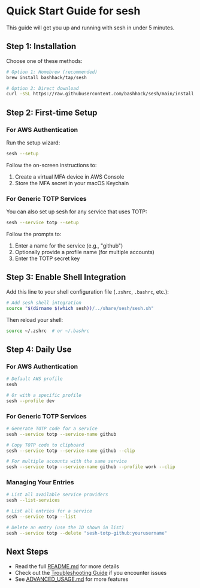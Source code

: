 # Quick Start Guide for sesh

This guide will get you up and running with sesh in under 5 minutes.

## Step 1: Installation

Choose one of these methods:

```bash
# Option 1: Homebrew (recommended)
brew install bashhack/tap/sesh

# Option 2: Direct download
curl -sSL https://raw.githubusercontent.com/bashhack/sesh/main/install.sh | bash
```

## Step 2: First-time Setup

### For AWS Authentication

Run the setup wizard:

```bash
sesh --setup
```

Follow the on-screen instructions to:
1. Create a virtual MFA device in AWS Console
2. Store the MFA secret in your macOS Keychain

### For Generic TOTP Services

You can also set up sesh for any service that uses TOTP:

```bash
sesh --service totp --setup
```

Follow the prompts to:
1. Enter a name for the service (e.g., "github")
2. Optionally provide a profile name (for multiple accounts)
3. Enter the TOTP secret key

## Step 3: Enable Shell Integration

Add this line to your shell configuration file (`.zshrc`, `.bashrc`, etc.):

```bash
# Add sesh shell integration
source "$(dirname $(which sesh))/../share/sesh/sesh.sh"
```

Then reload your shell:

```bash
source ~/.zshrc  # or ~/.bashrc
```

## Step 4: Daily Use

### For AWS Authentication

```bash
# Default AWS profile
sesh

# Or with a specific profile
sesh --profile dev
```

### For Generic TOTP Services

```bash
# Generate TOTP code for a service
sesh --service totp --service-name github

# Copy TOTP code to clipboard
sesh --service totp --service-name github --clip

# For multiple accounts with the same service
sesh --service totp --service-name github --profile work --clip
```

### Managing Your Entries

```bash
# List all available service providers
sesh --list-services

# List all entries for a service
sesh --service totp --list

# Delete an entry (use the ID shown in list)
sesh --service totp --delete "sesh-totp-github:yourusername"
```

## Next Steps

- Read the full [README.md](../README.md) for more details
- Check out the [Troubleshooting Guide](TROUBLESHOOTING.md) if you encounter issues
- See [ADVANCED_USAGE.md](ADVANCED_USAGE.md) for more features